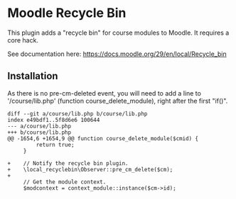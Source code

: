 # Moodle Recycle Bin
This plugin adds a "recycle bin" for course modules to Moodle.
It requires a core hack.

See documentation here: https://docs.moodle.org/29/en/local/Recycle_bin

## Installation
As there is no pre-cm-deleted event, you will need to add a line to '/course/lib.php' (function course_delete_module), right after the first "if()".
```
diff --git a/course/lib.php b/course/lib.php
index e49bdf1..5f8d6e6 100644
--- a/course/lib.php
+++ b/course/lib.php
@@ -1654,6 +1654,9 @@ function course_delete_module($cmid) {
         return true;
     }
 
+    // Notify the recycle bin plugin.
+    \local_recyclebin\Observer::pre_cm_delete($cm);
+
     // Get the module context.
     $modcontext = context_module::instance($cm->id);
 
```
